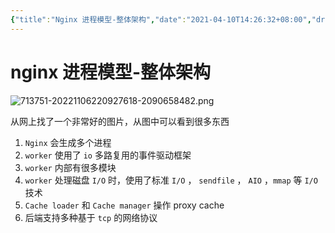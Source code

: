 ```yaml
---
{"title":"Nginx 进程模型-整体架构","date":"2021-04-10T14:26:32+08:00","draft":false,"tags":["nginx"],"date created":"2021-04-14T13:14:29+08:00","date modified":"2024-01-31T13:28:34+08:00","dg-publish":true,"aliases":[],"permalink":"/card/nginx 进程模型-整体架构/","dgPassFrontmatter":true,"noteIcon":"2","created":"2021-04-14T13:14:29+08:00","updated":"2024-01-31T13:28:34+08:00"}
---
```



# nginx 进程模型-整体架构

![713751-20221106220927618-2090658482.png](/img/user/attachs/713751-20221106220927618-2090658482.png)


从网上找了一个非常好的图片，从图中可以看到很多东西

1. `Nginx` 会生成多个进程
2. `worker` 使用了 `io` 多路复用的事件驱动框架
3. `worker` 内部有很多模块
4. `worker` 处理磁盘 `I/O` 时，使用了标准 `I/O` ， `sendfile` ， `AIO` ，`mmap` 等 `I/O` 技术
5. `Cache loader` 和 `Cache manager` 操作 proxy cache
6. 后端支持多种基于 `tcp` 的网络协议
